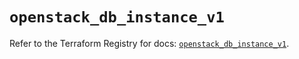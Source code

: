 # `openstack_db_instance_v1`

Refer to the Terraform Registry for docs: [`openstack_db_instance_v1`](https://registry.terraform.io/providers/terraform-provider-openstack/openstack/3.0.0/docs/resources/db_instance_v1).
